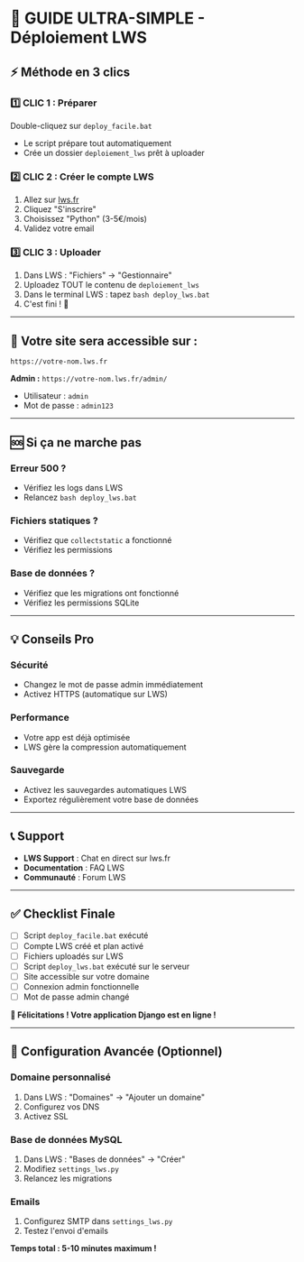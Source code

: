 # 🚀 GUIDE ULTRA-SIMPLE - Déploiement LWS

## ⚡ Méthode en 3 clics

### 1️⃣ **CLIC 1 : Préparer**
Double-cliquez sur `deploy_facile.bat`
- Le script prépare tout automatiquement
- Crée un dossier `deploiement_lws` prêt à uploader

### 2️⃣ **CLIC 2 : Créer le compte LWS**
1. Allez sur [lws.fr](https://www.lws.fr)
2. Cliquez "S'inscrire"
3. Choisissez "Python" (3-5€/mois)
4. Validez votre email

### 3️⃣ **CLIC 3 : Uploader**
1. Dans LWS : "Fichiers" → "Gestionnaire"
2. Uploadez TOUT le contenu de `deploiement_lws`
3. Dans le terminal LWS : tapez `bash deploy_lws.bat`
4. C'est fini ! 🎉

---

## 🎯 Votre site sera accessible sur :
`https://votre-nom.lws.fr`

**Admin :** `https://votre-nom.lws.fr/admin/`
- Utilisateur : `admin`
- Mot de passe : `admin123`

---

## 🆘 Si ça ne marche pas

### Erreur 500 ?
- Vérifiez les logs dans LWS
- Relancez `bash deploy_lws.bat`

### Fichiers statiques ?
- Vérifiez que `collectstatic` a fonctionné
- Vérifiez les permissions

### Base de données ?
- Vérifiez que les migrations ont fonctionné
- Vérifiez les permissions SQLite

---

## 💡 Conseils Pro

### Sécurité
- Changez le mot de passe admin immédiatement
- Activez HTTPS (automatique sur LWS)

### Performance
- Votre app est déjà optimisée
- LWS gère la compression automatiquement

### Sauvegarde
- Activez les sauvegardes automatiques LWS
- Exportez régulièrement votre base de données

---

## 📞 Support

- **LWS Support** : Chat en direct sur lws.fr
- **Documentation** : FAQ LWS
- **Communauté** : Forum LWS

---

## ✅ Checklist Finale

- [ ] Script `deploy_facile.bat` exécuté
- [ ] Compte LWS créé et plan activé
- [ ] Fichiers uploadés sur LWS
- [ ] Script `deploy_lws.bat` exécuté sur le serveur
- [ ] Site accessible sur votre domaine
- [ ] Connexion admin fonctionnelle
- [ ] Mot de passe admin changé

**🎉 Félicitations ! Votre application Django est en ligne !**

---

## 🔧 Configuration Avancée (Optionnel)

### Domaine personnalisé
1. Dans LWS : "Domaines" → "Ajouter un domaine"
2. Configurez vos DNS
3. Activez SSL

### Base de données MySQL
1. Dans LWS : "Bases de données" → "Créer"
2. Modifiez `settings_lws.py`
3. Relancez les migrations

### Emails
1. Configurez SMTP dans `settings_lws.py`
2. Testez l'envoi d'emails

**Temps total : 5-10 minutes maximum !**

